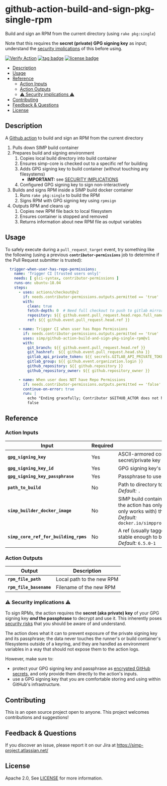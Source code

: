 # github-action-build-and-sign-pkg-single-rpm

Build and sign an RPM from the current directory (using `rake pkg:single`)

Note that this requires the **secret (private) GPG signing key** as input;
understand the [security implications](#warning-security-implications-warning)
of this before using.


[![Verify Action](https://github.com/simp/github-action-build-and-sign-pkg-single-rpm/workflows/Verify%20Action/badge.svg)](https://github.com/simp/github-action-build-and-sign-pkg-single-rpm/actions?query=workflow%3A%22Verify+Action%22)
[![tag badge](https://img.shields.io/github/v/tag/simp/github-action-build-and-sign-pkg-single-rpm)](https://github.com/simp/github-action-build-and-sign-pkg-single-rpm/tags)
[![license badge](https://img.shields.io/github/license/simp/github-action-build-and-sign-pkg-single-rpm)](./LICENSE)


<!-- vim-markdown-toc GFM -->

* [Description](#description)
* [Usage](#usage)
* [Reference](#reference)
  * [Action Inputs](#action-inputs)
  * [Action Outputs](#action-outputs)
  * [:warning: Security implications :warning:](#warning-security-implications-warning)
* [Contributing](#contributing)
* [Feedback & Questions](#feedback--questions)
* [License](#license)

<!-- vim-markdown-toc -->

## Description

A [Github action] to build and sign an RPM from the current directory

1. Pulls down SIMP build container
2. Prepares build and signing environment
   1. Copies local build directory into build container
   2. Ensures simp-core is checked out to a specific ref for building
   3. Adds GPG signing key to build container (without touching any
      filesystems)
      *  **IMPORTANT:** see [SECURITY IMPLICATIONS](#warning-security-implications-warning)
   4. Configured GPG signing key to sign non-interactively
3. Builds and signs RPM inside a SIMP build docker container
   1. Runs `rake pkg:single` to build the RPM
   2. Signs RPM with GPG signing key using `rpmsign`
4. Outputs RPM and cleans up
   1. Copies new RPM file back to local filesystem
   2. Ensures container is stopped and removed
   3. Returns information about new RPM file as output variables



## Usage

To safely execute during a `pull_request_target` event, try something like the
following (using a previous **`contributor-permissions`** job to determine if
the Pull Request submitter is trusted):

```yaml
  trigger-when-user-has-repo-permissions:
    name: 'Trigger CI [trusted users only]'
    needs: [ glci-syntax, contributor-permissions ]
    runs-on: ubuntu-18.04
    steps:
      - uses: actions/checkout@v2
        if: needs.contributor-permissions.outputs.permitted == 'true'
        with:
          clean: true
          fetch-depth: 0  # Need full checkout to push to gitlab mirror
          repository: ${{ github.event.pull_request.head.repo.full_name }}
          ref: ${{ github.event.pull_request.head.ref }}

      - name: Trigger CI when user has Repo Permissions
        if: needs.contributor-permissions.outputs.permitted == 'true'
        uses: simp/github-action-build-and-sign-pkg-single-rpm@v1
        with:
          git_branch: ${{ github.event.pull_request.head.ref }}
          git_hashref:  ${{ github.event.pull_request.head.sha }}
          gitlab_api_private_token: ${{ secrets.GITLAB_API_PRIVATE_TOKEN }}
          gitlab_group: ${{ github.event.organization.login }}
          github_repository: ${{ github.repository }}
          github_repository_owner: ${{ github.repository_owner }}

      - name: When user does NOT have Repo Permissions
        if: needs.contributor-permissions.outputs.permitted == 'false'
        continue-on-error: true
        run: |
          echo "Ending gracefully; Contributor $GITHUB_ACTOR does not have permission to trigger CI"
          false

```


## Reference


### Action Inputs

<table>
  <thead>
    <tr>
      <th>Input</th>
      <th>Required</th>
      <th>Description</th>
    </tr>
  </thead>

  <tr>
    <td><strong><code>gpg_signing_key</code></strong></td>
    <td>Yes</td>
    <td>ASCII-armored content of the GPG signing key's secret/private key</td>
  </tr>

  <tr>
    <td><strong><code>gpg_signing_key_id</code></strong></td>
    <td>Yes</td>
    <td>GPG signing key's GPG ID (name)</td>
  </tr>

  <tr>
    <td><strong><code>gpg_signing_key_passphrase</code></strong></td>
    <td>Yes</td>
    <td>Passphrase to use the GPG signing key</td>
  </tr>

  <tr>
    <td><strong><code>path_to_build</code></strong></td>
    <td>No</td>
    <td>Path to directory to build<br /><em>Default:</em> <code>.</code></td>
  </tr>

  <tr>
    <td><strong><code>simp_builder_docker_image</code></strong></td>
    <td>No</td>
    <td>SIMP build container image to stage build.  So far, the action has only been tested with (and probably only works with) the EL8 build image'
  <br /><em>Default:</em> <code>docker.io/simpproject/simp_build_centos8:latest</code></td>
  </tr>

  <tr>
    <td><strong><code>simp_core_ref_for_building_rpms</code></strong></td>
    <td>No</td>
    <td>A ref (usually tagged release) in simp-core that is stable enough to build RPMs<br /><em>Default:</em> <code>6.5.0-1</code></td>
  </tr>
</table>


### Action Outputs

<table>
  <thead>
    <tr>
      <th>Output</th>
      <th>Description</th>
    </tr>
  </thead>

  <tr>
    <td><strong><code>rpm_file_path</code></strong></td>
    <td>Local path to the new RPM</td>
  </tr>

  <tr>
    <td><strong><code>rpm_file_basename</code></strong></td>
    <td>Filename of the new RPM</td>
  </tr>
</table>


### :warning: Security implications :warning:

To sign RPMs, the action requires the **secret (aka private) key** of your GPG
signing key **_and_ the passphrase** to decrypt and use it. This inherently
poses [security risks][protecting your private key] that you should be aware of
and understand.

The action does what it can to prevent exposure of the private signing key and
its passphrase; the data never touches the runner's or build container's
filesystems outside of a keyring, and they are handled as environment variables
in a way that should not expose them to the action logs.

However, make sure to:

  * protect your GPG signing key and passphrase as [encrypted GitHub secrets],
    and only provide them directly to the action's inputs.
  * use a GPG signing key that you are comfortable storing and using within
    GitHub's infrastructure.


## Contributing

This is an open source project open to anyone. This project welcomes
contributions and suggestions!

## Feedback & Questions

If you discover an issue, please report it on our Jira at
https://simp-project.atlassian.net/

## License

Apache 2.0, See [LICENSE](https://github.com/simp/github-action-build-and-sign-pkg-single-rpm/blob/main/LICENSE) for more information.



[GitHub action]: https://github.com/features/actions
[protecting your private key]: https://www.gnupg.org/gph/en/manual.html#AEN513
[encrypted GitHub secrets]: https://docs.github.com/en/actions/reference/encrypted-secrets
